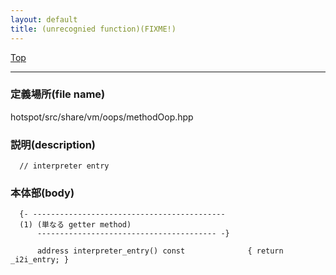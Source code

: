 ```yaml
---
layout: default
title: (unrecognied function)(FIXME!)
---
```

[Top](../index.html)

--- 
### 定義場所(file name)
hotspot/src/share/vm/oops/methodOop.hpp
### 説明(description)

```
  // interpreter entry
```


### 本体部(body)
```
  {- -------------------------------------------
  (1) (単なる getter method)
      ---------------------------------------- -}

	  address interpreter_entry() const              { return _i2i_entry; }
	
```


